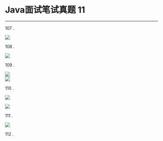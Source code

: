 # Java面试笔试真题 11
<hr>     
  
107 .  
  
![](https://i.imgur.com/16yvCev.jpg)   
  
108 .  
  
![](https://i.imgur.com/OmSx0cx.jpg)   
   
109 .  
  
![](https://i.imgur.com/RwCG3zM.jpg)  
![](https://i.imgur.com/rDCEbLf.jpg)  
  
110 .  
  
![](https://i.imgur.com/T4DZKz5.jpg)   
  
![](https://i.imgur.com/HMli7Ut.jpg)  
  
111 .   
   
![](https://i.imgur.com/haYESrL.jpg)  
   
112 .  
  
